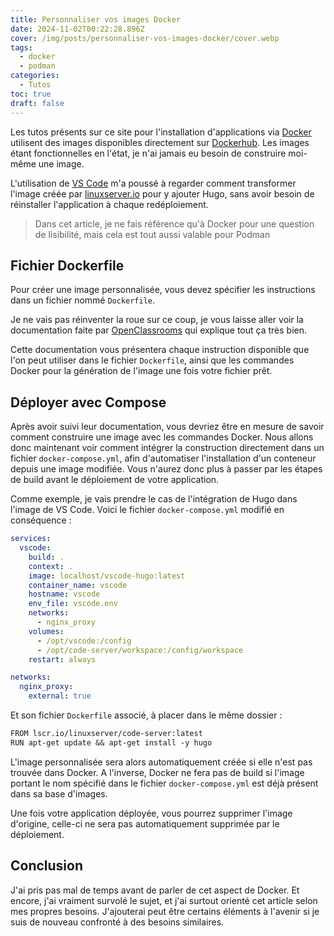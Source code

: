 ```yaml
---
title: Personnaliser vos images Docker
date: 2024-11-02T00:22:28.896Z
cover: /img/posts/personnaliser-vos-images-docker/cover.webp
tags:
  - docker
  - podman
categories:
  - Tutos
toc: true
draft: false
---
```


Les tutos présents sur ce site pour l'installation d'applications via [Docker](/posts/premiers-pas-avec-docker/) utilisent des images disponibles directement sur [Dockerhub](https://hub.docker.com/). Les images étant fonctionnelles en l'état, je n'ai jamais eu besoin de construire moi-même une image.

L'utilisation de [VS Code](/posts/visual-studio-code-dans-son-navigateur/) m'a poussé à regarder comment transformer l'image créée par [linuxserver.io](https://hub.docker.com/r/linuxserver/code-server) pour y ajouter Hugo, sans avoir besoin de réinstaller l'application à chaque redéploiement.

> Dans cet article, je ne fais référence qu'à Docker pour une question de lisibilité, mais cela est tout aussi valable pour Podman

## Fichier Dockerfile

Pour créer une image personnalisée, vous devez spécifier les instructions dans un fichier nommé `Dockerfile`. 

Je ne vais pas réinventer la roue sur ce coup, je vous laisse aller voir la documentation faite par [OpenClassrooms](https://openclassrooms.com/fr/courses/2035766-optimisez-votre-deploiement-en-creant-des-conteneurs-avec-docker/6211517-creez-votre-premier-dockerfile) qui explique tout ça très bien.

Cette documentation vous présentera chaque instruction disponible que l'on peut utiliser dans le fichier `Dockerfile`, ainsi que les commandes Docker pour la génération de l'image une fois votre fichier prêt.

## Déployer avec Compose

Après avoir suivi leur documentation, vous devriez être en mesure de savoir comment construire une image avec les commandes Docker. Nous allons donc maintenant voir comment intégrer la construction directement dans un fichier `docker-compose.yml`, afin d'automatiser l'installation d'un conteneur depuis une image modifiée. Vous n'aurez donc plus à passer par les étapes de build avant le déploiement de votre application.

Comme exemple, je vais prendre le cas de l'intégration de Hugo dans l'image de VS Code. Voici le fichier `docker-compose.yml` modifié en conséquence :

```yml
services:
  vscode:
    build: .
    context: .
    image: localhost/vscode-hugo:latest
    container_name: vscode
    hostname: vscode
    env_file: vscode.env
    networks:
      - nginx_proxy
    volumes:
      - /opt/vscode:/config
      - /opt/code-server/workspace:/config/workspace
    restart: always

networks:
  nginx_proxy:
    external: true
```

Et son fichier `Dockerfile` associé, à placer dans le même dossier :

```txt
FROM lscr.io/linuxserver/code-server:latest
RUN apt-get update && apt-get install -y hugo
```

L'image personnalisée sera alors automatiquement créée si elle n'est pas trouvée dans Docker. A l'inverse, Docker ne fera pas de build si l'image portant le nom spécifié dans le fichier `docker-compose.yml` est déjà présent dans sa base d'images.

Une fois votre application déployée, vous pourrez supprimer l'image d'origine, celle-ci ne sera pas automatiquement supprimée par le déploiement.

## Conclusion

J'ai pris pas mal de temps avant de parler de cet aspect de Docker. Et encore, j'ai vraiment survolé le sujet, et j'ai surtout orienté cet article selon mes propres besoins. J'ajouterai peut être certains éléments à l'avenir si je suis de nouveau confronté à des besoins similaires.
